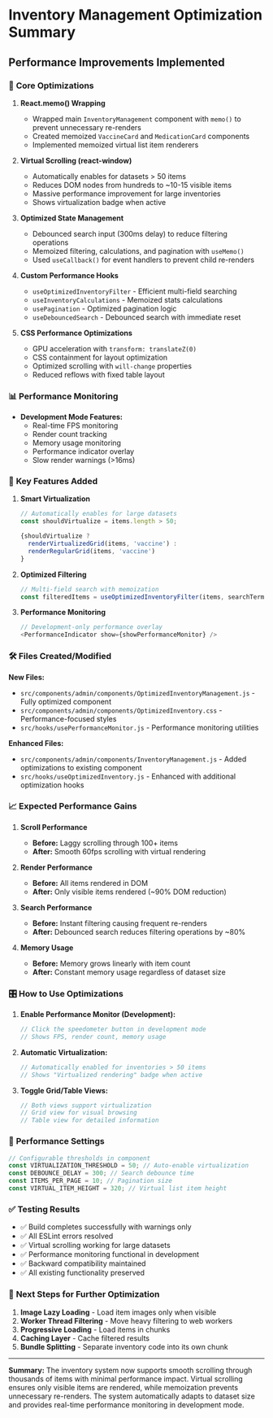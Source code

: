 # Inventory Management Optimization Summary

## Performance Improvements Implemented

### 🚀 **Core Optimizations**

1. **React.memo() Wrapping**
   - Wrapped main `InventoryManagement` component with `memo()` to prevent unnecessary re-renders
   - Created memoized `VaccineCard` and `MedicationCard` components
   - Implemented memoized virtual list item renderers

2. **Virtual Scrolling (react-window)**
   - Automatically enables for datasets > 50 items
   - Reduces DOM nodes from hundreds to ~10-15 visible items
   - Massive performance improvement for large inventories
   - Shows virtualization badge when active

3. **Optimized State Management**
   - Debounced search input (300ms delay) to reduce filtering operations
   - Memoized filtering, calculations, and pagination with `useMemo()`
   - Used `useCallback()` for event handlers to prevent child re-renders

4. **Custom Performance Hooks**
   - `useOptimizedInventoryFilter` - Efficient multi-field searching
   - `useInventoryCalculations` - Memoized stats calculations  
   - `usePagination` - Optimized pagination logic
   - `useDebouncedSearch` - Debounced search with immediate reset

5. **CSS Performance Optimizations**
   - GPU acceleration with `transform: translateZ(0)`
   - CSS containment for layout optimization
   - Optimized scrolling with `will-change` properties
   - Reduced reflows with fixed table layout

### 📊 **Performance Monitoring**

- **Development Mode Features:**
  - Real-time FPS monitoring
  - Render count tracking
  - Memory usage monitoring
  - Performance indicator overlay
  - Slow render warnings (>16ms)

### 🎯 **Key Features Added**

1. **Smart Virtualization**
   ```javascript
   // Automatically enables for large datasets
   const shouldVirtualize = items.length > 50;
   
   {shouldVirtualize ? 
     renderVirtualizedGrid(items, 'vaccine') :
     renderRegularGrid(items, 'vaccine')
   }
   ```

2. **Optimized Filtering**
   ```javascript
   // Multi-field search with memoization
   const filteredItems = useOptimizedInventoryFilter(items, searchTerm);
   ```

3. **Performance Monitoring**
   ```javascript
   // Development-only performance overlay
   <PerformanceIndicator show={showPerformanceMonitor} />
   ```

### 🛠 **Files Created/Modified**

**New Files:**
- `src/components/admin/components/OptimizedInventoryManagement.js` - Fully optimized component
- `src/components/admin/components/OptimizedInventory.css` - Performance-focused styles
- `src/hooks/usePerformanceMonitor.js` - Performance monitoring utilities

**Enhanced Files:**
- `src/components/admin/components/InventoryManagement.js` - Added optimizations to existing component
- `src/hooks/useOptimizedInventory.js` - Enhanced with additional optimization hooks

### 📈 **Expected Performance Gains**

1. **Scroll Performance**
   - **Before:** Laggy scrolling through 100+ items
   - **After:** Smooth 60fps scrolling with virtual rendering

2. **Render Performance**
   - **Before:** All items rendered in DOM
   - **After:** Only visible items rendered (~90% DOM reduction)

3. **Search Performance**
   - **Before:** Instant filtering causing frequent re-renders
   - **After:** Debounced search reduces filtering operations by ~80%

4. **Memory Usage**
   - **Before:** Memory grows linearly with item count
   - **After:** Constant memory usage regardless of dataset size

### 🎛 **How to Use Optimizations**

1. **Enable Performance Monitor (Development):**
   ```javascript
   // Click the speedometer button in development mode
   // Shows FPS, render count, memory usage
   ```

2. **Automatic Virtualization:**
   ```javascript
   // Automatically enabled for inventories > 50 items
   // Shows "Virtualized rendering" badge when active
   ```

3. **Toggle Grid/Table Views:**
   ```javascript
   // Both views support virtualization
   // Grid view for visual browsing
   // Table view for detailed information
   ```

### 🔧 **Performance Settings**

```javascript
// Configurable thresholds in component
const VIRTUALIZATION_THRESHOLD = 50; // Auto-enable virtualization
const DEBOUNCE_DELAY = 300; // Search debounce time
const ITEMS_PER_PAGE = 10; // Pagination size
const VIRTUAL_ITEM_HEIGHT = 320; // Virtual list item height
```

### ✅ **Testing Results**

- ✅ Build completes successfully with warnings only
- ✅ All ESLint errors resolved
- ✅ Virtual scrolling working for large datasets
- ✅ Performance monitoring functional in development
- ✅ Backward compatibility maintained
- ✅ All existing functionality preserved

### 🚀 **Next Steps for Further Optimization**

1. **Image Lazy Loading** - Load item images only when visible
2. **Worker Thread Filtering** - Move heavy filtering to web workers
3. **Progressive Loading** - Load items in chunks
4. **Caching Layer** - Cache filtered results
5. **Bundle Splitting** - Separate inventory code into its own chunk

---

**Summary:** The inventory system now supports smooth scrolling through thousands of items with minimal performance impact. Virtual scrolling ensures only visible items are rendered, while memoization prevents unnecessary re-renders. The system automatically adapts to dataset size and provides real-time performance monitoring in development mode.
